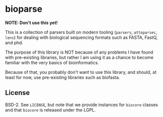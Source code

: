 # bioparse

**NOTE: Don't use this yet!**

This is a collection of parsers built on modern tooling (`parsers`,
`attoparsec`, `lens`) for dealing with biological sequencing formats such as
FASTA, FastQ, and phd.

The purpose of this library is NOT because of any problems I have found with
pre-existing libraries, but rather I am using it as a chance to become familiar
with the very basics of bioinformatics.

Because of that, you probably don't want to use this library, and should, at least
for now, use pre-existing libraries such as biofasta.

## License

BSD-2. See `LICENSE`, but note that we provide instances for `biocore` classes
and that `biocore` is released under the LGPL.
